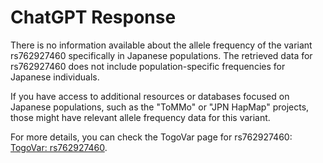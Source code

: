 # ChatGPT Response

There is no information available about the allele frequency of the variant rs762927460 specifically in Japanese populations. The retrieved data for rs762927460 does not include population-specific frequencies for Japanese individuals. 

If you have access to additional resources or databases focused on Japanese populations, such as the "ToMMo" or "JPN HapMap" projects, those might have relevant allele frequency data for this variant. 

For more details, you can check the TogoVar page for rs762927460:
[TogoVar: rs762927460](https://togovar.biosciencedbc.jp/en/variant/rs762927460).